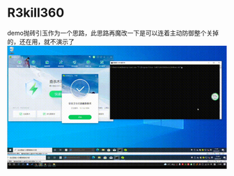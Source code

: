 # R3kill360
demo抛砖引玉作为一个思路，此思路再魔改一下是可以连着主动防御整个关掉的，还在用，就不演示了
![image](https://github.com/qpqpbgbg/R3kill360/blob/main/show.gif)
